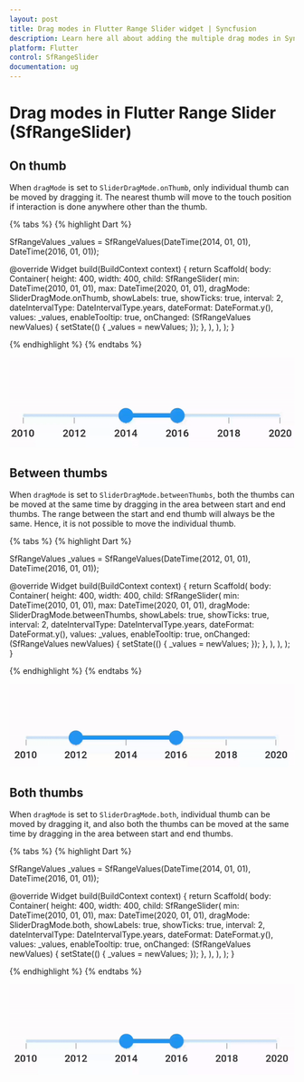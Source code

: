 ```yaml
---
layout: post
title: Drag modes in Flutter Range Slider widget | Syncfusion
description: Learn here all about adding the multiple drag modes in Syncfusion Flutter Range Slider (SfRangeSlider) widget and more.
platform: Flutter
control: SfRangeSlider
documentation: ug
---
```


# Drag modes in Flutter Range Slider (SfRangeSlider)

## On thumb

When `dragMode` is set to `SliderDragMode.onThumb`, only individual thumb can be moved by dragging it. The nearest thumb will move to the touch position if interaction is done anywhere other than the thumb.

{% tabs %}
{% highlight Dart %}

SfRangeValues _values = SfRangeValues(DateTime(2014, 01, 01), DateTime(2016, 01, 01));

@override
Widget build(BuildContext context) {
  return Scaffold(
    body: Container(
      height: 400,
      width: 400,
      child: SfRangeSlider(
        min: DateTime(2010, 01, 01),
        max: DateTime(2020, 01, 01),
        dragMode: SliderDragMode.onThumb,
        showLabels: true,
        showTicks: true,
        interval: 2,
        dateIntervalType: DateIntervalType.years,
        dateFormat: DateFormat.y(),
        values: _values,
        enableTooltip: true,
        onChanged: (SfRangeValues newValues) {
          setState(() {
            _values = newValues;
          });
        },
      ),
    ),
  );
}

{% endhighlight %}
{% endtabs %}

![Drag mode on thumb](images/drag-mode/range-slider-drag-mode-on-thumb.gif)

## Between thumbs

When `dragMode` is set to `SliderDragMode.betweenThumbs`, both the thumbs can be moved at the same time by dragging in the area between start and end thumbs. The range between the start and end thumb will always be the same. Hence, it is not possible to move the individual thumb.

{% tabs %}
{% highlight Dart %}

SfRangeValues _values = SfRangeValues(DateTime(2012, 01, 01), DateTime(2016, 01, 01));

@override
Widget build(BuildContext context) {
  return Scaffold(
    body: Container(
      height: 400,
      width: 400,
      child: SfRangeSlider(
        min: DateTime(2010, 01, 01),
        max: DateTime(2020, 01, 01),
        dragMode: SliderDragMode.betweenThumbs,
        showLabels: true,
        showTicks: true,
        interval: 2,
        dateIntervalType: DateIntervalType.years,
        dateFormat: DateFormat.y(),
        values: _values,
        enableTooltip: true,
        onChanged: (SfRangeValues newValues) {
          setState(() {
            _values = newValues;
          });
        },
      ),
    ),
  );
}

{% endhighlight %}
{% endtabs %}

![Drag mode between thumb](images/drag-mode/range-slider-drag-mode-between-thumb.gif)

## Both thumbs

When `dragMode` is set to `SliderDragMode.both`, individual thumb can be moved by dragging it, and also both the thumbs can be moved at the same time by dragging in the area between start and end thumbs.

{% tabs %}
{% highlight Dart %}

SfRangeValues _values = SfRangeValues(DateTime(2014, 01, 01), DateTime(2016, 01, 01));

@override
Widget build(BuildContext context) {
  return Scaffold(
    body: Container(
      height: 400,
      width: 400,
      child: SfRangeSlider(
        min: DateTime(2010, 01, 01),
        max: DateTime(2020, 01, 01),
        dragMode: SliderDragMode.both,
        showLabels: true,
        showTicks: true,
        interval: 2,
        dateIntervalType: DateIntervalType.years,
        dateFormat: DateFormat.y(),
        values: _values,
        enableTooltip: true,
        onChanged: (SfRangeValues newValues) {
          setState(() {
            _values = newValues;
          });
        },
      ),
    ),
  );
}

{% endhighlight %}
{% endtabs %}

![Drag mode both thumb](images/drag-mode/range-slider-drag-mode-both.gif)
